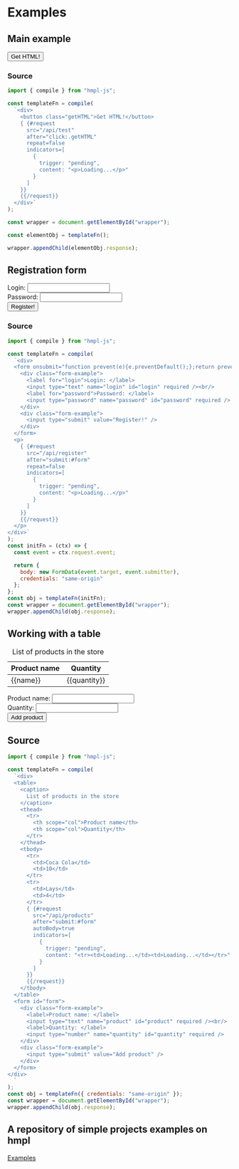 # Examples

<!--List of test examples of work without request to api. Will also work by itself.-->

## Main example

<div id="wrapper">
  <div>
    <button @click="switchComponent" class="getHTML">Get HTML!</button>
    <component :is="currentComponent"></component>
  </div>
</div>

### Source

```javascript
import { compile } from "hmpl-js";

const templateFn = compile(
  `<div>
    <button class="getHTML">Get HTML!</button>
    { {#request
      src="/api/test"
      after="click:.getHTML"
      repeat=false
      indicators=[
        {
          trigger: "pending",
          content: "<p>Loading...</p>"
        }
      ]
    }}
    {{/request}}
  </div>`
);

const wrapper = document.getElementById("wrapper");

const elementObj = templateFn();

wrapper.appendChild(elementObj.response);
```

## Registration form

<div id="wrapper">
  <div>
    <div>
      <form @submit.prevent="switchComponent1" id="form">
        <div class="form-example">
          <label for="login">Login: </label>
          <input v-model="login" type="text" name="login" id="login" required /><br/>
          <label for="password">Password: </label>
          <input v-model="password" type="password" name="password" id="password" required />
        </div>
        <div class="form-example">
          <input type="submit" value="Register!" />
        </div>
      </form>
      <p><component :is="currentComponent1"></component></p>
    </div>
  </div>
</div>

### Source

```javascript
import { compile } from "hmpl-js";

const templateFn = compile(
  `<div>
  <form onsubmit="function prevent(e){e.preventDefault();};return prevent(event);" id="form">
    <div class="form-example">
      <label for="login">Login: </label>
      <input type="text" name="login" id="login" required /><br/>
      <label for="password">Password: </label>
      <input type="password" name="password" id="password" required />
    </div>
    <div class="form-example">
      <input type="submit" value="Register!" />
    </div>
  </form>
  <p>
    { {#request
      src="/api/register"
      after="submit:#form"
      repeat=false
      indicators=[
        {
          trigger: "pending",
          content: "<p>Loading...</p>"
        }
      ]
    }}
    {{/request}}
  </p>
</div>`
);
const initFn = (ctx) => {
  const event = ctx.request.event;

  return {
    body: new FormData(event.target, event.submitter),
    credentials: "same-origin"
  };
};
const obj = templateFn(initFn);
const wrapper = document.getElementById("wrapper");
wrapper.appendChild(obj.response);
```

## Working with a table

<div>
  <table>
    <caption>
      List of products in the store
    </caption>
    <thead>
      <tr>
        <th scope="col">Product name</th>
        <th scope="col">Quantity</th>
      </tr>
    </thead>
    <tbody>
      <tr v-for="{name, quantity} in products">
        <td>{{name}}</td>
        <td>{{quantity}}</td>
      </tr>
      <template v-for="item in items">
        <!--hmpl2-->
      </template>
    </tbody>
  </table>
  <form @submit.prevent="switchComponent2" id="form">
    <div class="form-example">
      <label for="product">Product name: </label>
      <input v-model="product" type="text" name="product" id="product" required /><br/>
      <label for="quantity">Quantity: </label>
      <input v-model="quantity" type="number" name="quantity" id="quantity" required />
    </div>
    <div class="form-example">
      <input type="submit" value="Add product" />
    </div>
  </form>
</div>

## Source

```javascript
import { compile } from "hmpl-js";

const templateFn = compile(
  `<div>
  <table>
    <caption>
      List of products in the store
    </caption>
    <thead>
      <tr>
        <th scope="col">Product name</th>
        <th scope="col">Quantity</th>
      </tr>
    </thead>
    <tbody>
      <tr>
        <td>Coca Cola</td>
        <td>10</td>
      </tr>
      <tr>
        <td>Lays</td>
        <td>4</td>
      </tr>
      { {#request
        src="/api/products"
        after="submit:#form"
        autoBody=true
        indicators=[
          {
            trigger: "pending",
            content: "<tr><td>Loading...</td><td>Loading...</td></tr>"
          }
        ]
      }}
      {{/request}}
    </tbody>
  </table>
  <form id="form">
    <div class="form-example">
      <label>Product name: </label>
      <input type="text" name="product" id="product" required /><br/>
      <label>Quantity: </label>
      <input type="number" name="quantity" id="quantity" required />
    </div>
    <div class="form-example">
      <input type="submit" value="Add product" />
    </div>
  </form>
</div>
  `
);
const obj = templateFn({ credentials: "same-origin" });
const wrapper = document.getElementById("wrapper");
wrapper.appendChild(obj.response);
```

<script setup>
  import { createCommentVNode, h, ref } from 'vue'

  // Main example
  const els = [createCommentVNode("hmpl0"), h("div", "Loading..."), h("div", "HTML from server")];
  const Comment = (_, ctx) => els[0];
  const Loading = (_, ctx) => els[1];
  const HTMLFromServer = (_, ctx) => els[2];
  const currentComponent = ref(Comment)
  const switchComponent = () => {
      const isComment = currentComponent.value === Comment;
      if(isComment){
        currentComponent.value = Loading;
        setTimeout(()=>{
          currentComponent.value = HTMLFromServer;
        }, 300);
      }
    }
  // Registration form
  const login = ref("");
  const password = ref("");
  const els1 = [createCommentVNode("hmpl1"), h("div", "Loading...")];
  const Comment1 = (_, ctx) => els1[0];
  const Loading1 = (_, ctx) => els1[1];
  const currentComponent1 = ref(Comment1)
  const switchComponent1 = () => {
    const isComment = currentComponent1.value === Comment1;
    if(isComment){
      currentComponent1.value = Loading1;
      setTimeout(()=>{
        currentComponent1.value = h("span", `Hello, ${login.value}!`);
        login.value = "";
        password.value = "";
      }, 300);
    }
  }
  
  // Working with a table
  let id = 2;
  const items = ref([1]);
  const defaultValue = [{ id: 0, name: "Coca Cola", quantity: 10 }, { id: 1, name: "Lays", quantity: 4 }]
  const products = ref([...defaultValue]);
  const product = ref("");
  const quantity = ref("");
  const loading = { id: -1, name: "Loading...", quantity: "Loading..." };
  const currentComponent2 = ref(createCommentVNode("hmpl2"));
  const switchComponent2 = () => {
    currentComponent2.value = null;
    if (items.value.length) items.value = [];
    const currentArr = [...products.value];
    products.value = [...defaultValue, loading];
    setTimeout(()=>{
      currentArr.push({ id, name: product.value, quantity: quantity.value })
      products.value = currentArr;
      product.value = "";
      quantity.value = "";
      id++;
    }, 300);
  }
</script>

## A repository of simple projects examples on hmpl

[Examples](https://github.com/hmpl-language/examples)
